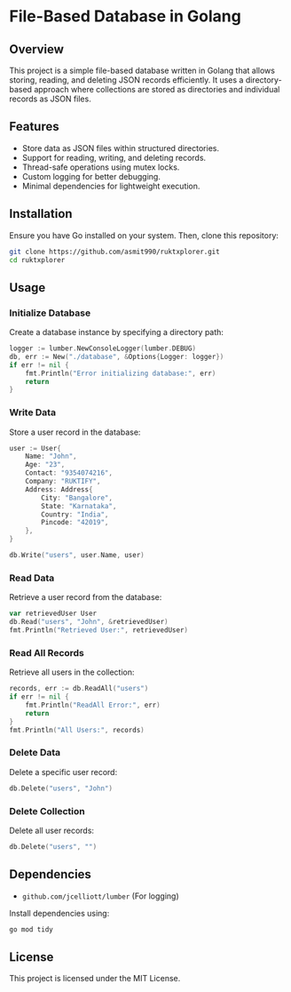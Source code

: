 # File-Based Database in Golang

## Overview
This project is a simple file-based database written in Golang that allows storing, reading, and deleting JSON records efficiently. It uses a directory-based approach where collections are stored as directories and individual records as JSON files.

## Features
- Store data as JSON files within structured directories.
- Support for reading, writing, and deleting records.
- Thread-safe operations using mutex locks.
- Custom logging for better debugging.
- Minimal dependencies for lightweight execution.

## Installation
Ensure you have Go installed on your system. Then, clone this repository:
```sh
git clone https://github.com/asmit990/ruktxplorer.git
cd ruktxplorer
```

## Usage

### Initialize Database
Create a database instance by specifying a directory path:
```go
logger := lumber.NewConsoleLogger(lumber.DEBUG)
db, err := New("./database", &Options{Logger: logger})
if err != nil {
    fmt.Println("Error initializing database:", err)
    return
}
```

### Write Data
Store a user record in the database:
```go
user := User{
    Name: "John",
    Age: "23",
    Contact: "9354074216",
    Company: "RUKTIFY",
    Address: Address{
        City: "Bangalore",
        State: "Karnataka",
        Country: "India",
        Pincode: "42019",
    },
}

db.Write("users", user.Name, user)
```

### Read Data
Retrieve a user record from the database:
```go
var retrievedUser User
db.Read("users", "John", &retrievedUser)
fmt.Println("Retrieved User:", retrievedUser)
```

### Read All Records
Retrieve all users in the collection:
```go
records, err := db.ReadAll("users")
if err != nil {
    fmt.Println("ReadAll Error:", err)
    return
}
fmt.Println("All Users:", records)
```

### Delete Data
Delete a specific user record:
```go
db.Delete("users", "John")
```

### Delete Collection
Delete all user records:
```go
db.Delete("users", "")
```

## Dependencies
- `github.com/jcelliott/lumber` (For logging)

Install dependencies using:
```sh
go mod tidy
```

## License
This project is licensed under the MIT License.

